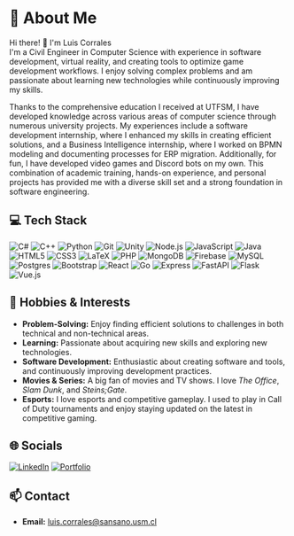 # 💫 About Me

Hi there! 👋 I'm Luis Corrales  
I'm a Civil Engineer in Computer Science with experience in software development, virtual reality, and creating tools to optimize game development workflows. I enjoy solving complex problems and am passionate about learning new technologies while continuously improving my skills.

Thanks to the comprehensive education I received at UTFSM, I have developed knowledge across various areas of computer science through numerous university projects. My experiences include a software development internship, where I enhanced my skills in creating efficient solutions, and a Business Intelligence internship, where I worked on BPMN modeling and documenting processes for ERP migration. Additionally, for fun, I have developed video games and Discord bots on my own. This combination of academic training, hands-on experience, and personal projects has provided me with a diverse skill set and a strong foundation in software engineering.

## 💻 Tech Stack

![C#](https://img.shields.io/badge/c%23-%23239120.svg?style=flat&logo=csharp&logoColor=white) ![C++](https://img.shields.io/badge/c++-%2300599C.svg?style=flat&logo=c%2B%2B&logoColor=white) ![Python](https://img.shields.io/badge/python-3670A0?style=flat&logo=python&logoColor=ffdd54) ![Git](https://img.shields.io/badge/git-%23F05033.svg?style=flat&logo=git&logoColor=white) ![Unity](https://img.shields.io/badge/unity-%23000000.svg?style=flat&logo=unity&logoColor=white) ![Node.js](https://img.shields.io/badge/node.js-43853D.svg?style=flat&logo=node.js&logoColor=white) ![JavaScript](https://img.shields.io/badge/javascript-%23323330.svg?style=flat&logo=javascript&logoColor=%23F7DF1E) ![Java](https://img.shields.io/badge/java-%23ED8B00.svg?style=flat&logo=openjdk&logoColor=white) ![HTML5](https://img.shields.io/badge/html5-%23E34F26.svg?style=flat&logo=html5&logoColor=white) ![CSS3](https://img.shields.io/badge/css3-%231572B6.svg?style=flat&logo=css3&logoColor=white) ![LaTeX](https://img.shields.io/badge/latex-%23008080.svg?style=flat&logo=latex&logoColor=white) ![PHP](https://img.shields.io/badge/php-%23777BB4.svg?style=flat&logo=php&logoColor=white) ![MongoDB](https://img.shields.io/badge/mongodb-%2347A248.svg?style=flat&logo=mongodb&logoColor=white) ![Firebase](https://img.shields.io/badge/firebase-%23039BE5.svg?style=flat&logo=firebase) ![MySQL](https://img.shields.io/badge/mysql-4479A1.svg?style=flat&logo=mysql&logoColor=white) ![Postgres](https://img.shields.io/badge/postgres-%23316192.svg?style=flat&logo=postgresql&logoColor=white) ![Bootstrap](https://img.shields.io/badge/bootstrap-%238511FA.svg?style=flat&logo=bootstrap&logoColor=white) ![React](https://img.shields.io/badge/react-%2320232a.svg?style=flat&logo=react&logoColor=%2361DAFB) ![Go](https://img.shields.io/badge/go-%2300ADD8.svg?style=flat&logo=go&logoColor=white) ![Express](https://img.shields.io/badge/express-%23404d59.svg?style=flat&logo=express&logoColor=white) ![FastAPI](https://img.shields.io/badge/fastapi-%2331C48D.svg?style=flat&logo=fastapi&logoColor=white) ![Flask](https://img.shields.io/badge/flask-%23000000.svg?style=flat&logo=flask&logoColor=white) ![Vue.js](https://img.shields.io/badge/vue.js-%234FC08D.svg?style=flat&logo=vue.js&logoColor=white)

## 🎨 Hobbies & Interests

- **Problem-Solving:** Enjoy finding efficient solutions to challenges in both technical and non-technical areas.
- **Learning:** Passionate about acquiring new skills and exploring new technologies.
- **Software Development:** Enthusiastic about creating software and tools, and continuously improving development practices.
- **Movies & Series:** A big fan of movies and TV shows. I love *The Office*, *Slam Dunk*, and *Steins;Gate*.
- **Esports:** I love esports and competitive gameplay. I used to play in Call of Duty tournaments and enjoy staying updated on the latest in competitive gaming.

## 🌐 Socials

[![LinkedIn](https://img.shields.io/badge/LinkedIn-%230077B5.svg?logo=linkedin&logoColor=white)](https://www.linkedin.com/in/luiscorralesp/)
[![Portfolio](https://img.shields.io/badge/Portfolio-Website-%23000000.svg?style=flat&logo=google-chrome&logoColor=white)](https://luiscorrales.netlify.app/)

## 📫 Contact

- **Email:** [luis.corrales@sansano.usm.cl](mailto:luis.corrales@sansano.usm.cl)
